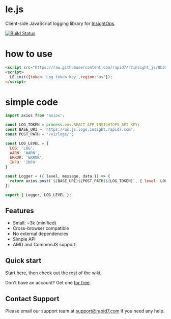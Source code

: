 le.js
=====

Client-side JavaScript logging library for [InsightOps](https://www.rapid7.com/solutions/it-operations/).

[![Build Status](https://travis-ci.org/rapid7/r7insight_js.png?branch=master)](https://travis-ci.org/rapid7/r7insight_js)

# how to use
```html
<script src="https://raw.githubusercontent.com/rapid7/r7insight_js/0b3a79fca9dc402767bb6be2ca34b1f16cc05051/product/le.js"></script>
<script>
  LE.init({token:'Log token key',region:'us'});
</script>
```

# simple code
```js
import axios from 'axios';

const LOG_TOKEN = process.env.REACT_APP_INSIGHTOPS_API_KEY;
const BASE_URI = 'https://us.js.logs.insight.rapid7.com';
const POST_PATH = '/v1/logs/';

const LOG_LEVEL = {
  LOG: 'LOG',
  WARN: 'WARN',
  ERROR: 'ERROR',
  INFO: 'INFO'
}

const Logger = ({ level, message, data }) => {
  return axios.post(`${BASE_URI}${POST_PATH}${LOG_TOKEN}`, { level: LOG_LEVEL.INFO, event: { message, data: JSON.stringify(data) } });
};

export { Logger, LOG_LEVEL };
```

Features
--------

* Small: ~3k (minified)
* Cross-browser compatible
* No external dependencies
* Simple API
* AMD and CommonJS support

Quick start
-----------

Start [here](https://github.com/rapid7/r7insight_js/wiki/Getting-started), then check out the rest of the wiki.

Don't have an account? Get one [for free](https://www.rapid7.com/products/insightops/try/).

Contact Support
-----------

Please email our support team at support@rapid7.com if you need any help.
